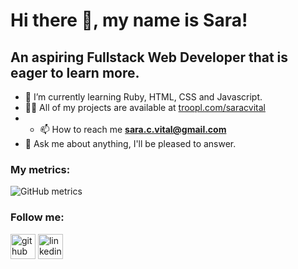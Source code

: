 <h1>Hi there 👋, my name is Sara!</h1>
<h2>An aspiring Fullstack Web Developer that is eager to learn more.</h2>

- 🌱 I’m currently learning Ruby, HTML, CSS and Javascript. 
- 👨‍💻 All of my projects are available at [troopl.com/saracvital](troopl.com/saracvital)
- - 📫 How to reach me **sara.c.vital@gmail.com**
- 💬 Ask me about anything, I'll be pleased to answer.
 
<h3>My metrics:</h3>

![GitHub metrics](https://metrics.lecoq.io/saracvital)

<h3>Follow me:</h3>

[<img src='https://cdn.jsdelivr.net/npm/simple-icons@3.0.1/icons/github.svg' alt='github' height='40'>](https://github.com/saracvital)  [<img src='https://cdn-icons-png.flaticon.com/512/174/174857.png' alt='linkedin' height='40'>](https://www.linkedin.com/in/saravital/)


 
